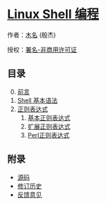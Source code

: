 # [Linux Shell 编程]()

作者：[木名](https://github.com/mumingv) (殷杰)

授权：<a rel="license" href="http://creativecommons.org/licenses/by-nc/4.0/">署名-非商用许可证</a>

## 目录
0. [前言](#README)
0. [Shell 基本语法](#docs/syntax)
0. [正则表达式](#docs/regex)
    1. [基本正则表达式](#docs/regex_basic)
    1. [扩展正则表达式](#docs/regex_extended)
    1. [Perl正则表达式](#docs/regex_perl)

## 附录 
- [源码](https://github.com/mumingv/shelltutorial)
- [修订历史](https://github.com/mumingv/shelltutorial/commits/master)
- [反馈意见](https://github.com/mumingv/shelltutorial/issues)

